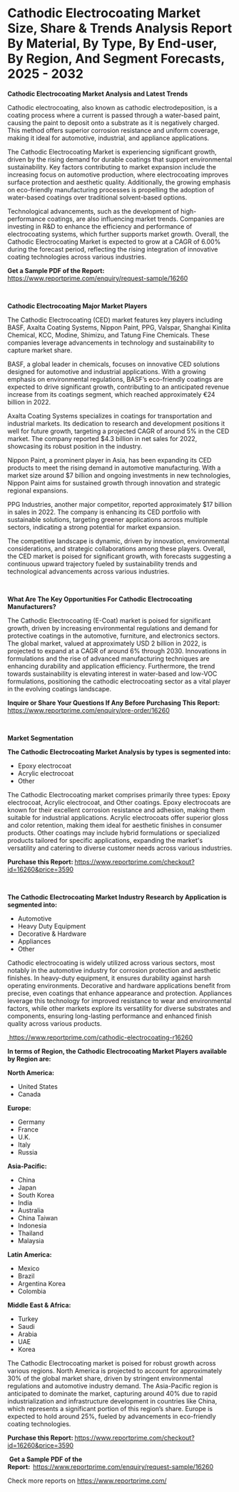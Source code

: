 <p><h1>Cathodic Electrocoating Market Size, Share & Trends Analysis Report By Material, By Type, By End-user, By Region, And Segment Forecasts, 2025 - 2032</h1></p><p><strong>Cathodic Electrocoating Market Analysis and Latest Trends</strong></p>
<p><p>Cathodic electrocoating, also known as cathodic electrodeposition, is a coating process where a current is passed through a water-based paint, causing the paint to deposit onto a substrate as it is negatively charged. This method offers superior corrosion resistance and uniform coverage, making it ideal for automotive, industrial, and appliance applications.</p><p>The Cathodic Electrocoating Market is experiencing significant growth, driven by the rising demand for durable coatings that support environmental sustainability. Key factors contributing to market expansion include the increasing focus on automotive production, where electrocoating improves surface protection and aesthetic quality. Additionally, the growing emphasis on eco-friendly manufacturing processes is propelling the adoption of water-based coatings over traditional solvent-based options.</p><p>Technological advancements, such as the development of high-performance coatings, are also influencing market trends. Companies are investing in R&D to enhance the efficiency and performance of electrocoating systems, which further supports market growth. Overall, the Cathodic Electrocoating Market is expected to grow at a CAGR of 6.00% during the forecast period, reflecting the rising integration of innovative coating technologies across various industries.</p></p>
<p><strong>Get a Sample PDF of the Report:&nbsp;</strong> <a href="https://www.reportprime.com/enquiry/request-sample/16260?utm_campaign=2458&utm_medium=2&utm_source=Github&utm_content=ia&utm_term=20032025&utm_id=cathodic-electrocoating">https://www.reportprime.com/enquiry/request-sample/16260</a></p>
<p>&nbsp;</p>
<p><strong>Cathodic Electrocoating Major Market Players</strong></p>
<p><p>The Cathodic Electrocoating (CED) market features key players including BASF, Axalta Coating Systems, Nippon Paint, PPG, Valspar, Shanghai Kinlita Chemical, KCC, Modine, Shimizu, and Tatung Fine Chemicals. These companies leverage advancements in technology and sustainability to capture market share.</p><p>BASF, a global leader in chemicals, focuses on innovative CED solutions designed for automotive and industrial applications. With a growing emphasis on environmental regulations, BASF’s eco-friendly coatings are expected to drive significant growth, contributing to an anticipated revenue increase from its coatings segment, which reached approximately €24 billion in 2022.</p><p>Axalta Coating Systems specializes in coatings for transportation and industrial markets. Its dedication to research and development positions it well for future growth, targeting a projected CAGR of around 5% in the CED market. The company reported $4.3 billion in net sales for 2022, showcasing its robust position in the industry.</p><p>Nippon Paint, a prominent player in Asia, has been expanding its CED products to meet the rising demand in automotive manufacturing. With a market size around $7 billion and ongoing investments in new technologies, Nippon Paint aims for sustained growth through innovation and strategic regional expansions.</p><p>PPG Industries, another major competitor, reported approximately $17 billion in sales in 2022. The company is enhancing its CED portfolio with sustainable solutions, targeting greener applications across multiple sectors, indicating a strong potential for market expansion.</p><p>The competitive landscape is dynamic, driven by innovation, environmental considerations, and strategic collaborations among these players. Overall, the CED market is poised for significant growth, with forecasts suggesting a continuous upward trajectory fueled by sustainability trends and technological advancements across various industries.</p></p>
<p>&nbsp;</p>
<p><strong>What Are The Key Opportunities For Cathodic Electrocoating Manufacturers?</strong></p>
<p><p>The Cathodic Electrocoating (E-Coat) market is poised for significant growth, driven by increasing environmental regulations and demand for protective coatings in the automotive, furniture, and electronics sectors. The global market, valued at approximately USD 2 billion in 2022, is projected to expand at a CAGR of around 6% through 2030. Innovations in formulations and the rise of advanced manufacturing techniques are enhancing durability and application efficiency. Furthermore, the trend towards sustainability is elevating interest in water-based and low-VOC formulations, positioning the cathodic electrocoating sector as a vital player in the evolving coatings landscape.</p></p>
<p><strong>Inquire or Share Your Questions If Any Before Purchasing This Report:</strong> <a href="https://www.reportprime.com/enquiry/pre-order/16260?utm_campaign=2458&utm_medium=2&utm_source=Github&utm_content=ia&utm_term=20032025&utm_id=cathodic-electrocoating">https://www.reportprime.com/enquiry/pre-order/16260</a></p>
<p>&nbsp;</p>
<p><strong>Market Segmentation</strong></p>
<p><strong>The Cathodic Electrocoating Market Analysis by types is segmented into:</strong></p>
<p><ul><li>Epoxy electrocoat</li><li>Acrylic electrocoat</li><li>Other</li></ul></p>
<p><p>The Cathodic Electrocoating market comprises primarily three types: Epoxy electrocoat, Acrylic electrocoat, and Other coatings. Epoxy electrocoats are known for their excellent corrosion resistance and adhesion, making them suitable for industrial applications. Acrylic electrocoats offer superior gloss and color retention, making them ideal for aesthetic finishes in consumer products. Other coatings may include hybrid formulations or specialized products tailored for specific applications, expanding the market's versatility and catering to diverse customer needs across various industries.</p></p>
<p><strong>Purchase this Report:&nbsp;</strong><a href="https://www.reportprime.com/checkout?id=16260&price=3590&utm_campaign=2458&utm_medium=2&utm_source=Github&utm_content=ia&utm_term=20032025&utm_id=cathodic-electrocoating">https://www.reportprime.com/checkout?id=16260&price=3590</a></p>
<p>&nbsp;</p>
<p><strong>The Cathodic Electrocoating Market Industry Research by Application is segmented into:</strong></p>
<p><ul><li>Automotive</li><li>Heavy Duty Equipment</li><li>Decorative & Hardware</li><li>Appliances</li><li>Other</li></ul></p>
<p><p>Cathodic electrocoating is widely utilized across various sectors, most notably in the automotive industry for corrosion protection and aesthetic finishes. In heavy-duty equipment, it ensures durability against harsh operating environments. Decorative and hardware applications benefit from precise, even coatings that enhance appearance and protection. Appliances leverage this technology for improved resistance to wear and environmental factors, while other markets explore its versatility for diverse substrates and components, ensuring long-lasting performance and enhanced finish quality across various products.</p></p>
<p><a href="https://www.reportprime.com/cathodic-electrocoating-r16260?utm_campaign=2458&utm_medium=2&utm_source=Github&utm_content=ia&utm_term=20032025&utm_id=cathodic-electrocoating">&nbsp;https://www.reportprime.com/cathodic-electrocoating-r16260</a></p>
<p><strong>In terms of Region, the Cathodic Electrocoating Market Players available by Region are:</strong></p>
<p>
    <p> <strong> North America: </strong>
        <ul>
            <li>United States</li>
            <li>Canada</li>
        </ul>
        </p> 
    <p> <strong> Europe: </strong>
        <ul>
            <li>Germany</li>
            <li>France</li>
            <li>U.K.</li>
            <li>Italy</li>
            <li>Russia</li>
        </ul>
        </p> 
    <p> <strong> Asia-Pacific: </strong>
        <ul>
            <li>China</li>
            <li>Japan</li>
            <li>South Korea</li>
            <li>India</li>
            <li>Australia</li>
            <li>China Taiwan</li>
            <li>Indonesia</li>
            <li>Thailand</li>
            <li>Malaysia</li>
        </ul>
        </p> 
    <p> <strong> Latin America: </strong>
        <ul>
            <li>Mexico</li>
            <li>Brazil</li>
            <li>Argentina Korea</li>
            <li>Colombia</li>
        </ul>
        </p> 
    <p> <strong> Middle East & Africa: </strong>
        <ul>
            <li>Turkey</li>
            <li>Saudi</li>
            <li>Arabia</li>
            <li>UAE</li>
            <li>Korea</li>
        </ul>
    </p>
    </p>
<p><p>The Cathodic Electrocoating market is poised for robust growth across various regions. North America is projected to account for approximately 30% of the global market share, driven by stringent environmental regulations and automotive industry demand. The Asia-Pacific region is anticipated to dominate the market, capturing around 40% due to rapid industrialization and infrastructure development in countries like China, which represents a significant portion of this region’s share. Europe is expected to hold around 25%, fueled by advancements in eco-friendly coating technologies.</p></p>
<p><strong>Purchase this Report: </strong><a href="https://www.reportprime.com/checkout?id=16260&price=3590&utm_campaign=2458&utm_medium=2&utm_source=Github&utm_content=ia&utm_term=20032025&utm_id=cathodic-electrocoating">https://www.reportprime.com/checkout?id=16260&price=3590</a></p>
<p>&nbsp;<strong>Get a Sample PDF of the Report:&nbsp;&nbsp;</strong><a href="https://www.reportprime.com/enquiry/request-sample/16260?utm_campaign=2458&utm_medium=2&utm_source=Github&utm_content=ia&utm_term=20032025&utm_id=cathodic-electrocoating">https://www.reportprime.com/enquiry/request-sample/16260</a></p>
<p><strong></strong></p>
<p>Check more reports on <a href="https://www.reportprime.com/?utm_campaign=2458&utm_medium=2&utm_source=Github&utm_content=ia&utm_term=20032025&utm_id=cathodic-electrocoating">https://www.reportprime.com/</a></p>